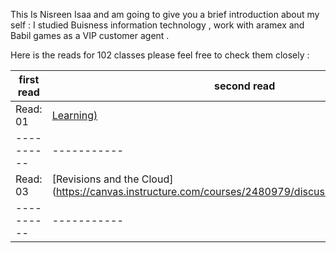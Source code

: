 This Is Nisreen Isaa and am going to give you a brief introduction about my self : 
I studied Buisness information technology , work with aramex and Babil games as a VIP customer agent .

Here is the reads  for 102 classes please feel free to check them closely :

first read | second read
---------- | -----------
Read: 01   |[Learning)]( Markdownhttps://canvas.instructure.com/courses/2480979/discussion_topics/10378569)
---------- | -----------
Read: 03   |[Revisions and the Cloud] (https://canvas.instructure.com/courses/2480979/discussion_topics/10378567)
---------- | -----------